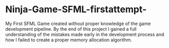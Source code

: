 # Ninja-Game-SFML-firstattempt-

My First SFML Game created without proper knowledge of the game development pipeline.
By the end of this project I gained a full understanding of the mistakes made early in the development process and how I failed to create a proper memory allocation algorithm.
